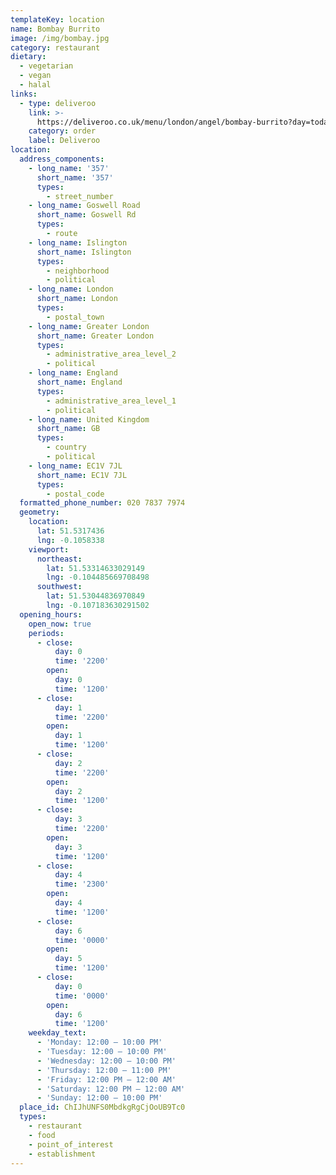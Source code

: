```yaml
---
templateKey: location
name: Bombay Burrito
image: /img/bombay.jpg
category: restaurant
dietary:
  - vegetarian
  - vegan
  - halal
links:
  - type: deliveroo
    link: >-
      https://deliveroo.co.uk/menu/london/angel/bombay-burrito?day=today&postcode=N10HD&time=ASAP
    category: order
    label: Deliveroo
location:
  address_components:
    - long_name: '357'
      short_name: '357'
      types:
        - street_number
    - long_name: Goswell Road
      short_name: Goswell Rd
      types:
        - route
    - long_name: Islington
      short_name: Islington
      types:
        - neighborhood
        - political
    - long_name: London
      short_name: London
      types:
        - postal_town
    - long_name: Greater London
      short_name: Greater London
      types:
        - administrative_area_level_2
        - political
    - long_name: England
      short_name: England
      types:
        - administrative_area_level_1
        - political
    - long_name: United Kingdom
      short_name: GB
      types:
        - country
        - political
    - long_name: EC1V 7JL
      short_name: EC1V 7JL
      types:
        - postal_code
  formatted_phone_number: 020 7837 7974
  geometry:
    location:
      lat: 51.5317436
      lng: -0.1058338
    viewport:
      northeast:
        lat: 51.53314633029149
        lng: -0.104485669708498
      southwest:
        lat: 51.53044836970849
        lng: -0.107183630291502
  opening_hours:
    open_now: true
    periods:
      - close:
          day: 0
          time: '2200'
        open:
          day: 0
          time: '1200'
      - close:
          day: 1
          time: '2200'
        open:
          day: 1
          time: '1200'
      - close:
          day: 2
          time: '2200'
        open:
          day: 2
          time: '1200'
      - close:
          day: 3
          time: '2200'
        open:
          day: 3
          time: '1200'
      - close:
          day: 4
          time: '2300'
        open:
          day: 4
          time: '1200'
      - close:
          day: 6
          time: '0000'
        open:
          day: 5
          time: '1200'
      - close:
          day: 0
          time: '0000'
        open:
          day: 6
          time: '1200'
    weekday_text:
      - 'Monday: 12:00 – 10:00 PM'
      - 'Tuesday: 12:00 – 10:00 PM'
      - 'Wednesday: 12:00 – 10:00 PM'
      - 'Thursday: 12:00 – 11:00 PM'
      - 'Friday: 12:00 PM – 12:00 AM'
      - 'Saturday: 12:00 PM – 12:00 AM'
      - 'Sunday: 12:00 – 10:00 PM'
  place_id: ChIJhUNFS0MbdkgRgCjOoUB9Tc0
  types:
    - restaurant
    - food
    - point_of_interest
    - establishment
---
```


